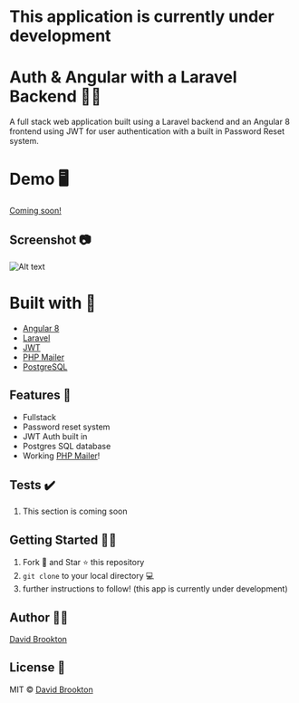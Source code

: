 # This application is currently under development

# Auth & Angular with a Laravel Backend 📰😎

A full stack web application built using a Laravel backend and an Angular 8 frontend using JWT for user authentication with a built in Password Reset system.

# Demo 🖥

[Coming soon!](https://github.com/brookton)

## Screenshot 📷

![Alt text](./screenshot/screenshot.png?raw=true "Coming Soon")

# Built with 🔧

- [Angular 8](https://angular.io)
- [Laravel](https://laravel.com)
- [JWT](https://jwt.io)
- [PHP Mailer](https://github.com/PHPMailer/PHPMailer)
- [PostgreSQL](https://www.postgresql.org)

## Features :star2:

- Fullstack
- Password reset system
- JWT Auth built in
- Postgres SQL database
- Working [PHP Mailer](https://github.com/PHPMailer/PHPMailer)!

## Tests :heavy_check_mark:

1. This section is coming soon

## Getting Started :man_astronaut:

1. Fork 🍴 and Star ⭐️ this repository
2. `git clone` to your local directory 💻
3. further instructions to follow!
   (this app is currently under development)

## Author 👨‍💻

[David Brookton](https://davidbrookton.com)

## License 🌵

MIT © [David Brookton](https://davidbrookton.com)
